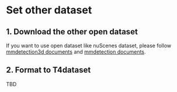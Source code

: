 # Set other dataset
## 1. Download the other open dataset

If you want to use open dataset like nuScenes dataset, please follow [mmdetection3d documents](https://mmdetection3d.readthedocs.io/en/latest/advanced_guides/index.html) and [mmdetection documents](https://mmdetection.readthedocs.io/en/latest/user_guides/dataset_prepare.html).

## 2. Format to T4dataset

TBD
